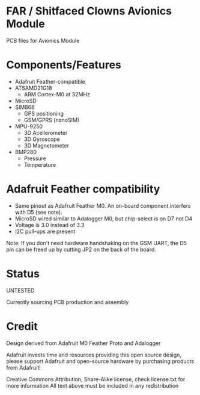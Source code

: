 # FAR / Shitfaced Clowns Avionics Module

PCB files for Avionics Module


# Components/Features 

* Adafruit Feather-compatible
* ATSAMD21G18
  * ARM Cortex-M0 at 32MHz
* MicroSD
* SIM868
  * GPS positioning
  * GSM/GPRS (nanoSIM)
* MPU-9250
  * 3D Acellerometer
  * 3D Gyroscope
  * 3D Magnetometer
* BMP280
  * Pressure
  * Temperature


# Adafruit Feather compatibility

* Same pinout as Adafruit Feather M0. An on-board component interfers with D5 (see note).
* MicroSD wired similar to Adalogger M0, but chip-select is on D7 not D4
* Voltage is 3.0 instead of 3.3
* I2C pull-ups are present

Note: If you don't need hardware handshaking on the GSM UART, the D5 pin can be freed up by cutting JP2 on the back of the board.


# Status

UNTESTED

Currently sourcing PCB production and assembly

# Credit

Design derived from Adafruit M0 Feather Proto and Adalogger

Adafruit invests time and resources providing this open source design, 
please support Adafruit and open-source hardware by purchasing 
products from Adafruit!

Creative Commons Attribution, Share-Alike license, check license.txt for more information
All text above must be included in any redistribution
